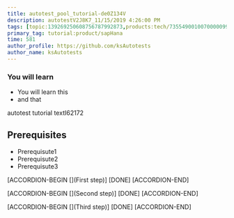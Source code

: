```yaml
---
title: autotest_pool_tutorial-de0Z134V
description: autotestV2J8K7_11/15/2019 4:26:00 PM
tags: [topic:139269250608756787992873,products:tech/73554900100700000996,tutorial:experience/advanced]
primary_tag: tutorial:product/sapHana
time: 581
author_profile: https://github.com/ksAutotests
author_name: ksAutotests
---
```

### You will learn
- You will learn this
- and that

autotest tutorial textI62172

## Prerequisites
- Prerequisute1
- Prerequisute2
- Prerequisute3

[ACCORDION-BEGIN [](First step)]
[DONE]
[ACCORDION-END]

[ACCORDION-BEGIN [](Second step)]
[DONE]
[ACCORDION-END]

[ACCORDION-BEGIN [](Third step)]
[DONE]
[ACCORDION-END]

